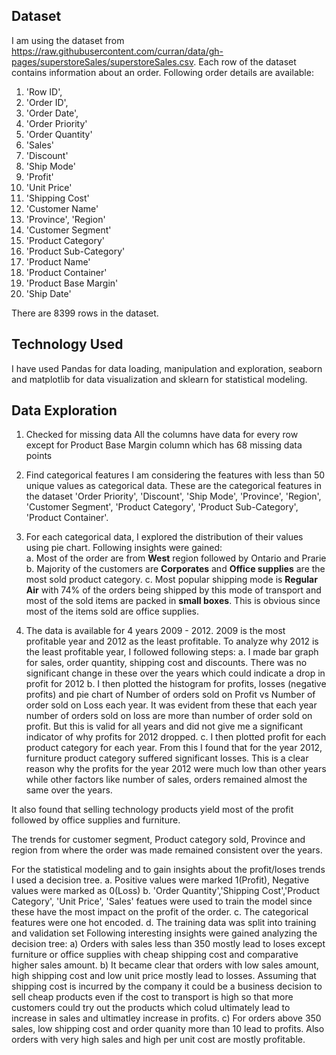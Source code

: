 ﻿## Dataset 
I am using the dataset from https://raw.githubusercontent.com/curran/data/gh-pages/superstoreSales/superstoreSales.csv.
Each row of the dataset contains information about an order. Following order details are available:
1. 'Row ID',
2. 'Order ID',
3. 'Order Date',
4. 'Order Priority'
5. 'Order Quantity'
6. 'Sales'
7. 'Discount'
8. 'Ship Mode'
9. 'Profit'
10. 'Unit Price'
11. 'Shipping Cost'
12. 'Customer Name'
13. 'Province', 'Region'
14. 'Customer Segment'
15. 'Product Category'
16.  'Product Sub-Category'
17. 'Product Name'
18. 'Product Container'
19. 'Product Base Margin'
20. 'Ship Date'

There are 8399 rows in the dataset.
## Technology Used
I have used Pandas for data loading, manipulation and exploration, seaborn and matplotlib for data visualization and sklearn for statistical modeling.

## Data Exploration
1. Checked for missing data
All the columns have data for every row except for Product Base Margin column which has 68 missing data points
2. Find categorical features
I am considering the features with less than 50 unique values as categorical data. These are the categorical features in the dataset 'Order Priority', 'Discount', 'Ship Mode', 'Province', 'Region', 'Customer Segment', 'Product Category', 'Product Sub-Category', 'Product Container'.
3. For each categorical data, I explored the distribution of their values using pie chart. Following insights were gained:  
a. Most of the order are from **West** region followed by Ontario and Prarie
b. Majority of the customers are **Corporates** and **Office supplies** are the most sold product category.
c. Most popular shipping mode is **Regular Air** with 74% of the orders being shipped by this mode of transport and most of the sold items are packed in **small boxes**. This is obvious since most of the items sold are office supplies.

4. The data is available for 4 years 2009 - 2012. 
2009 is the most profitable year and 2012 as the least profitable. To analyze why 2012 is the least profitable year, I followed following steps:
a. I made bar graph for sales, order quantity,  shipping cost and discounts. There was no significant change in these over the years which could indicate a drop in profit for 2012
b. I then plotted the histogram for profits, losses (negative profits) and pie chart of Number of orders sold on Profit vs Number of order sold on Loss each year. It was evident from these that each year number of orders sold on loss are more than number of order sold on profit. But this is valid for all years and did not give me a significant indicator of why profits for 2012 dropped.
c. I then plotted profit for each product category for each year. From this I found that for the year 2012, furniture product category suffered significant losses. This is a clear reason why the profits for the year 2012 were much low than other years while other factors like number of sales, orders remained almost the same over the years.

It also found that selling technology products yield most of the profit followed by office supplies and furniture.

The trends for customer segment, Product category sold, Province and region from where the order was made remained consistent over the years.

For the statistical modeling and to gain insights about the profit/loses trends I used a decision tree.
a. Positive values were marked 1(Profit), Negative values were marked as 0(Loss)
b. 'Order Quantity','Shipping Cost','Product Category', 'Unit Price', 'Sales' featues were used to train the model since these have the most impact on the profit of the order.
c. The categorical features were one hot encoded.
d. The training data was split into training and validation set
Following interesting insights were gained analyzing the decision tree:
a) Orders with sales less than 350 mostly lead to loses except furniture or office supplies with cheap shipping cost and comparative higher sales amount. 
b) It became clear that orders with low sales amount, high shipping cost and low unit price mostly lead to losses. Assuming that shipping cost is incurred by the company it could be a business decision to sell cheap products even if the cost to transport is high so that more customers could try out the products which colud ultimately lead to increase in sales and ultimatley increase in profits.
c) For orders above 350 sales,  low shipping cost and order quanity more than 10 lead to profits. Also orders with very high sales and high per unit cost are mostly profitable.

